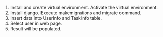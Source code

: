 1. Install and create virtual environment. Activate the virtual environment. 
2. Install django. Execute makemigrations and migrate command. 
2. Insert data into UserInfo and TaskInfo table.
3. Select user in web page.
4. Result will be populated. 
